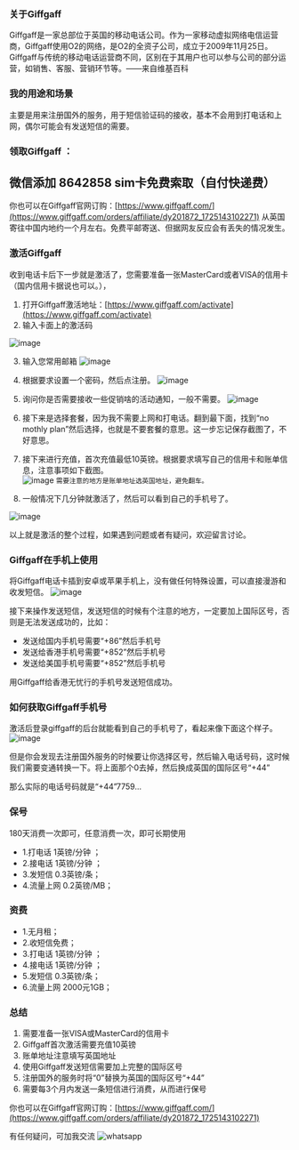 ### 关于Giffgaff
Giffgaff是一家总部位于英国的移动电话公司。作为一家移动虚拟网络电信运营商，Giffgaff使用O2的网络，是O2的全资子公司，成立于2009年11月25日。 Giffgaff与传统的移动电话运营商不同，区别在于其用户也可以参与公司的部分运营，如销售、客服、营销环节等。——来自维基百科


### 我的用途和场景
主要是用来注册国外的服务，用于短信验证码的接收，基本不会用到打电话和上网，偶尔可能会有发送短信的需要。
 
 ### 领取Giffgaff  ：
## 微信添加 **8642858**     sim卡免费索取（自付快递费）
 
你也可以在Giffgaff官网订购：[https://www.giffgaff.com/](https://www.giffgaff.com/orders/affiliate/dy201872_1725143102271)
 从英国寄往中国内地约一个月左右。免费平邮寄送、但据网友反应会有丢失的情况发生。

### 激活Giffgaff
收到电话卡后下一步就是激活了，您需要准备一张MasterCard或者VISA的信用卡（国内信用卡据说也可以。）， 

1.  打开Giffgaff激活地址：[https://www.giffgaff.com/activate](https://www.giffgaff.com/activate)
2. 输入卡面上的激活码
 
![image](https://github.com/user-attachments/assets/1b0e9306-aa38-4eae-bf3d-001091edf5e8)

3. 输入您常用邮箱
![image](https://github.com/user-attachments/assets/5eb2ee02-455c-4b23-bfbc-e8cef2a6e16a)

4. 根据要求设置一个密码，然后点注册。
![image](https://github.com/user-attachments/assets/897d9b03-9d3f-4efa-a705-07be1babacc2)

5. 询问你是否需要接收一些促销啥的活动通知，一般不需要。
![image](https://github.com/user-attachments/assets/8dc91ca0-9302-468a-922f-9df6c639600d)

6.  接下来是选择套餐，因为我不需要上网和打电话。翻到最下面，找到“no mothly plan”然后选择，也就是不要套餐的意思。这一步忘记保存截图了，不好意思。
7. 接下来进行充值，首次充值最低10英镑。根据要求填写自己的信用卡和账单信息，注意事项如下截图。  
![image](https://github.com/user-attachments/assets/53a224f1-b2a6-4b89-bd55-28f6912a3fc5)
`需要注意的地方是账单地址选英国地址，避免翻车。`
8.  一般情况下几分钟就激活了，然后可以看到自己的手机号了。

![image](https://github.com/user-attachments/assets/af65c1c0-55d7-4b17-aa1e-d0c819ab7626) 

以上就是激活的整个过程，如果遇到问题或者有疑问，欢迎留言讨论。

### Giffgaff在手机上使用
将Giffgaff电话卡插到安卓或苹果手机上，没有做任何特殊设置，可以直接漫游和收发短信。
![image](https://github.com/user-attachments/assets/63bc051c-ebbf-4b27-a9c7-5fcea61ddba7)

  接下来操作发送短信，发送短信的时候有个注意的地方，一定要加上国际区号，否则是无法发送成功的，比如：

- 发送给国内手机号需要“+86”然后手机号
- 发送给香港手机号需要“+852”然后手机号
- 发送给美国手机号需要“+852”然后手机号

 
用Giffgaff给香港无忧行的手机号发送短信成功。

### 如何获取Giffgaff手机号
激活后登录giffgaff的后台就能看到自己的手机号了，看起来像下面这个样子。
![image](https://github.com/user-attachments/assets/fe41e325-3244-406c-b36b-2c2e7bd5a04d)

但是你会发现去注册国外服务的时候要让你选择区号，然后输入电话号码，这时候我们需要变通转换一下。将上面那个0去掉，然后换成英国的国际区号“+44”

那么实际的电话号码就是“+44”7759...

### 保号

180天消费一次即可，任意消费一次，即可长期使用 

- 1.打电话 1英镑/分钟 ； 
- 2.接电话 1英镑/分钟 ； 
- 3.发短信 0.3英镑/条； 
- 4.流量上网 0.2英镑/MB； 

 
### 资费

- 1.无月租； 
- 2.收短信免费； 
- 3.打电话 1英镑/分钟 ； 
- 4.接电话 1英镑/分钟 ； 
- 5.发短信 0.3英镑/条； 
- 6.流量上网 2000元1GB；

### 总结

1. 需要准备一张VISA或MasterCard的信用卡
2. Giffgaff首次激活需要充值10英镑
3. 账单地址注意填写英国地址
4. 使用Giffgaff发送短信需要加上完整的国际区号
5. 注册国外的服务时将“0”替换为英国的国际区号“+44”
6. 需要每3个月内发送一条短信进行消费，从而进行保号

 

你也可以在Giffgaff官网订购：[https://www.giffgaff.com/](https://www.giffgaff.com/orders/affiliate/dy201872_1725143102271)
 
有任何疑问，可加我交流
![whatsapp](https://github.com/user-attachments/assets/dc5c7a78-b4dc-4fda-805a-796418a7090f)
